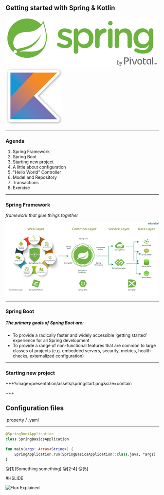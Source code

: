  ## Getting started with Spring & Kotlin

![SpringLogo](presentation/assets/springlogo.png)
![KotlinLogo](presentation/assets/kotlin-logo.png)

---

### Agenda

1. Spring Framework
2. Spring Boot
3. Starting new project
4. A little about configuration
5. "Hello World" Controller
6. Model and Repository
7. Transactions
8. Exercise

---
### Spring Framework
  _framework that glue things together_

![SpringEco](presentation/assets/ecosys.png)
 
---
 
### Spring Boot

##### The primary goals of Spring Boot are:

* To provide a radically faster and widely accessible ‘getting started’ experience for all Spring development
* To provide a range of non-functional features that are common to large classes of projects (e.g. embedded servers, security, metrics, health checks, externalized configuration)


---

### Starting new project

+++?image=presentation/assets/springstart.png&size=contain

+++
## Configuration files
.property / .yaml

---
```kotlin
@SpringBootApplication
class SpringBasicsApplication

fun main(args: Array<String>) {
    SpringApplication.run(SpringBasicsApplication::class.java, *args)
}
```
@[1](Something something)
@[2-4]
@[5]

#HSLIDE

![Flux Explained](https://facebook.github.io/flux/img/flux-simple-f8-diagram-explained-1300w.png)